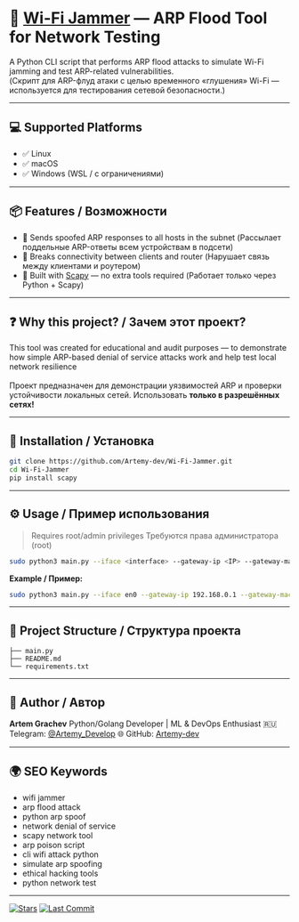 # 🚀 [Wi-Fi Jammer](https://github.com/Artemy-dev/Wi-Fi-Jammer) — ARP Flood Tool for Network Testing  
A Python CLI script that performs ARP flood attacks to simulate Wi-Fi jamming and test ARP-related vulnerabilities.  
(Скрипт для ARP-флуд атаки с целью временного «глушения» Wi-Fi — используется для тестирования сетевой безопасности.)

---

## 💻 Supported Platforms

- ✅ Linux  
- ✅ macOS  
- ✅ Windows (WSL / с ограничениями)

---

## 📦 Features / Возможности

- 🔹 Sends spoofed ARP responses to all hosts in the subnet (Рассылает поддельные ARP-ответы всем устройствам в подсети)
- 🔹 Breaks connectivity between clients and router (Нарушает связь между клиентами и роутером)
- 🔹 Built with [Scapy](https://scapy.net/) — no extra tools required (Работает только через Python + Scapy)

---

## ❓ Why this project? / Зачем этот проект?

This tool was created for educational and audit purposes — to demonstrate how simple ARP-based denial of service attacks work and help test local network resilience<br>  
Проект предназначен для демонстрации уязвимостей ARP и проверки устойчивости локальных сетей. Использовать **только в разрешённых сетях!**

---

## 🚀 Installation / Установка

```bash
git clone https://github.com/Artemy-dev/Wi-Fi-Jammer.git
cd Wi-Fi-Jammer
pip install scapy
````

---

## ⚙️ Usage / Пример использования

> Requires root/admin privileges
> Требуются права администратора (root)

```bash
sudo python3 main.py --iface <interface> --gateway-ip <IP> --gateway-mac <MAC>
```

**Example / Пример:**

```bash
sudo python3 main.py --iface en0 --gateway-ip 192.168.0.1 --gateway-mac c8:3a:35:28:3e:78
```

---

## 📁 Project Structure / Структура проекта

```
├── main.py
├── README.md
└── requirements.txt
```

---

## 👤 Author / Автор

**Artem Grachev**
Python/Golang Developer | ML & DevOps Enthusiast
🇷🇺 Telegram: [@Artemy\_Develop](https://t.me/Artemy_Develop)
🌐 GitHub: [Artemy-dev](https://github.com/Artemy-dev)

---

## 🌍 SEO Keywords

* wifi jammer
* arp flood attack
* python arp spoof
* network denial of service
* scapy network tool
* arp poison script
* cli wifi attack python
* simulate arp spoofing
* ethical hacking tools
* python network test

---

[![Stars](https://img.shields.io/github/stars/Artemy-dev/Wi-Fi-Jammer?style=social)](https://github.com/Artemy-dev/Wi-Fi-Jammer/stargazers)
[![Last Commit](https://img.shields.io/github/last-commit/Artemy-dev/Wi-Fi-Jammer)](https://github.com/Artemy-dev/Wi-Fi-Jammer)
